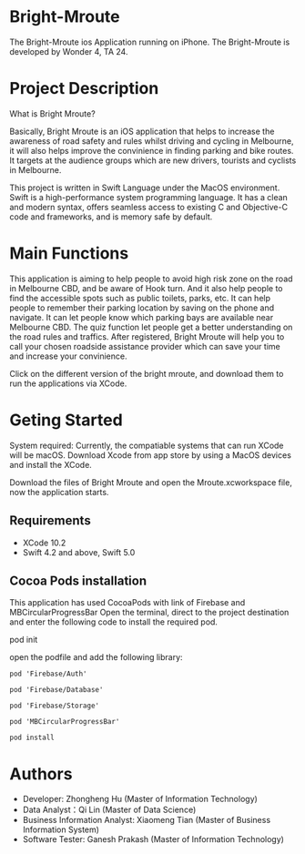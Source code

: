 # Bright-Mroute

The Bright-Mroute ios Application running on iPhone. The Bright-Mroute is developed by Wonder 4, TA 24. 

# Project Description
What is Bright Mroute? 

Basically, Bright Mroute is an iOS application that helps to increase the awareness of road safety and rules whilst driving and cycling in Melbourne, it will also helps improve the convinience in finding parking and bike routes. It targets at the audience groups which are new drivers, tourists and cyclists in Melbourne. 

This project is written in Swift Language under the MacOS environment. Swift is a high-performance system programming language. It has a clean and modern syntax, offers seamless access to existing C and Objective-C code and frameworks, and is memory safe by default.

# Main Functions
This application is aiming to help people to avoid high risk zone on the road in Melbourne CBD, and be aware of Hook turn.
And it also help people to find the accessible spots such as public toilets, parks, etc. 
It can help people to remember their parking location by saving on the phone and navigate.
It can let people know which parking bays are available near Melbourne CBD.
The quiz function let people get a better understanding on the road rules and traffics. 
After registered, Bright Mroute will help you to call your chosen roadside assistance provider which can save your time and increase your convinience. 

Click on the different version of the bright mroute, and download them to run the applications via XCode. 

# Geting Started
System required: Currently, the compatiable systems that can run XCode will be macOS. Download Xcode from app store by using a MacOS devices and install the XCode. 

Download the files of Bright Mroute and open the Mroute.xcworkspace file, now the application starts. 

## Requirements
* XCode 10.2
* Swift 4.2 and above, Swift 5.0

## Cocoa Pods installation
This application has used CocoaPods with link of Firebase and MBCircularProgressBar
Open the terminal, direct to the project destination and enter the following code to install the required pod. 

pod init

open the podfile and add the following library:

`pod 'Firebase/Auth'`

`pod 'Firebase/Database'`

`pod 'Firebase/Storage'`

`pod 'MBCircularProgressBar'`

`pod install`

# Authors

* Developer: Zhongheng Hu (Master of Information Technology)
* Data Analyst：Qi Lin (Master of Data Science)
* Business Information Analyst: Xiaomeng Tian (Master of Business Information System)
* Software Tester: Ganesh Prakash (Master of Information Technology)

